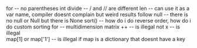 for -- no parentheses
int divide -- / and // are different
len -- can use it as a var name, compiler doesnt complain but weird results follow
null -- there is no null or Null but there is None
sort() -- how do i do reverse order, how do i do custom sorting
for -- multidimension matrix
++ -- is illegal
not x -- is illegal  
map[1] or map['1'] -- is illegal if map is a dictionary that doesnt have a key
